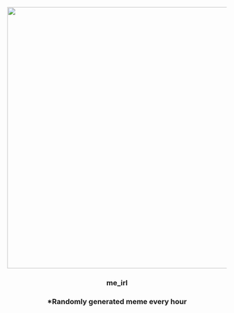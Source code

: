 <p align="center">
        <img src="https://i.redd.it/e6ca970gbqt91.jpg" width="600" height="600">
        </p>
        <h3 align="center">me_irl</h3>
        <h3 align="center">*Randomly generated meme every hour</h3>
    